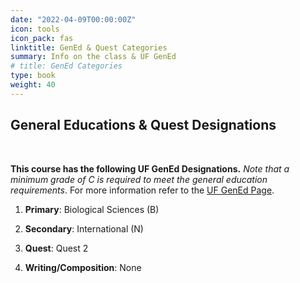 ```yaml
---
date: "2022-04-09T00:00:00Z"
icon: tools
icon_pack: fas
linktitle: GenEd & Quest Categories
summary: Info on the class & UF GenEd
# title: GenEd Categories
type: book
weight: 40
---
```



## General Educations & Quest Designations  
&nbsp;

**This course has the following UF GenEd Designations.** _Note that a minimum grade of C is required to meet the general education requirements_. For more information refer to the [UF GenEd Page](https://catalog.ufl.edu/UGRD/academic-programs/general-education/).
  
1. **Primary**: Biological Sciences (B)
    
2. **Secondary**: International (N)  

3. **Quest**: Quest 2

4. **Writing/Composition**: None